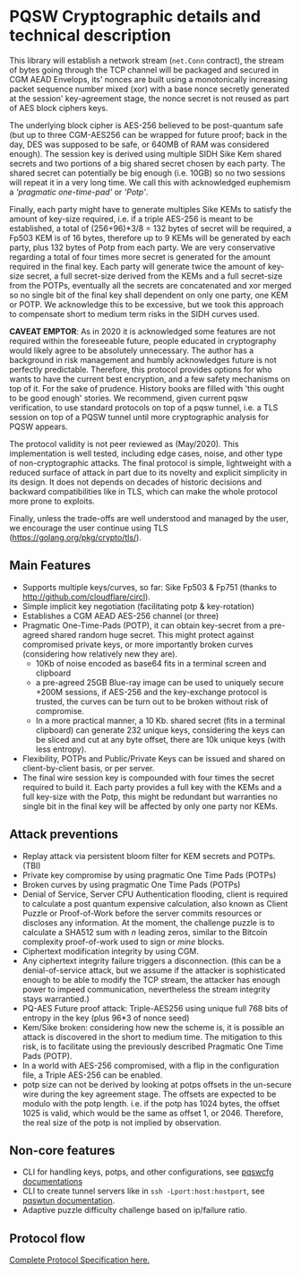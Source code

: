 # PQSW Cryptographic details and technical description

This library will establish a network stream (`net.Conn` contract), the stream of bytes going through the TCP channel 
will be packaged and secured in CGM AEAD Envelops, its' nonces are built using a monotonically increasing packet
sequence number mixed (xor) with a base nonce secretly generated at the session' key-agreement stage, the nonce secret
is not reused as part of AES block ciphers keys.

The underlying block cipher is AES-256 believed to be post-quantum safe (but up to three CGM-AES256 can be wrapped for
future proof; back in the day, DES was supposed to be safe, or 640MB of RAM was considered enough). The session key is
derived using multiple SIDH Sike Kem shared secrets and two portions of a big shared secret chosen by each party.
The shared secret can potentially be big enough (i.e. 10GB) so no two sessions will repeat it in a very long time.
We call this with acknowledged euphemism a _'pragmatic one-time-pad'_ or _'Potp'_.

Finally, each party might have to generate multiples Sike KEMs to satisfy the amount of key-size required, i.e. if a
triple AES-256 is meant to be established, a total of (256+96)*3/8 = 132 bytes of secret will be required, a Fp503 KEM
is of 16 bytes, therefore up to 9 KEMs will be generated by each party, plus 132 bytes of Potp from each party. We are
very conservative regarding a total of four times more secret is generated for the amount required in the final key. 
Each party will generate twice the amount of key-size secret, a full secret-size derived from the KEMs and a full
secret-size from the POTPs, eventually all the secrets are concatenated and xor merged so no single bit of the final key
shall dependent on only one party, one KEM or POTP. We acknowledge this to be excessive, but we took this approach to 
compensate short to medium term risks in the SIDH curves used. 

**CAVEAT EMPTOR**: As in 2020 it is acknowledged some features are not required within the foreseeable future, 
people educated in cryptography would likely agree to be absolutely unnecessary. The author has a background in risk
management and humbly acknowledges future is not perfectly predictable. Therefore, this protocol provides options for
who wants to have the current best encryption, and a few safety mechanisms on top of it. For the sake of prudence.
History books are filled with 'this ought to be good enough' stories. We recommend, given current pqsw verification,
to use standard protocols on top of a pqsw tunnel, i.e. a TLS session on top of a PQSW tunnel until more cryptographic
analysis for PQSW appears.

The protocol validity is not peer reviewed as (May/2020). This implementation is well tested, including edge cases,
noise, and other type of non-cryptographic attacks. The final protocol is simple, lightweight with a reduced surface
of attack in part due to its novelty and explicit simplicity in its design. It does not depends on decades of historic
decisions and backward compatibilities like in TLS, which can make the whole protocol more prone to exploits.

Finally, unless the trade-offs are well understood and managed by the user, we encourage the user continue using TLS 
(https://golang.org/pkg/crypto/tls/).

## Main Features
- Supports multiple keys/curves, so far: Sike Fp503 & Fp751 (thanks to http://github.com/cloudflare/circl).
- Simple implicit key negotiation (facilitating potp & key-rotation)
- Establishes a CGM AEAD AES-256 channel (or three)
- Pragmatic One-Time-Pads (POTP), it can obtain key-secret from a pre-agreed shared random huge secret. This might
  protect against compromised private keys, or more importantly broken curves (considering how relatively new they are).
  - 10Kb of noise encoded as base64 fits in a terminal screen and clipboard
  - a pre-agreed 25GB Blue-ray image can be used to uniquely secure +200M sessions, if AES-256 and the key-exchange
    protocol is trusted, the curves can be turn out to be broken without risk of compromise.
  - In a more practical manner, a 10 Kb. shared secret (fits in a terminal clipboard) can generate 232 unique keys,
    considering the keys can be sliced and cut at any byte offset, there are 10k unique keys (with less entropy).
- Flexibility, POTPs and Public/Private Keys can be issued and shared on client-by-client basis, or per server.
- The final wire session key is compounded with four times the secret required to build it. Each party provides a full
  key with the KEMs and a full key-size with the Potp, this might be redundant but warranties no single bit in the final
  key will be affected by only one party nor KEMs.
    
## Attack preventions
  - Replay attack via persistent bloom filter for KEM secrets and POTPs. (TBI)
  - Private key compromise by using pragmatic One Time Pads (POTPs)
  - Broken curves by using pragmatic One Time Pads (POTPs)
  - Denial of Service, Server CPU Authentication flooding, client is required to calculate a post quantum expensive 
    calculation, also known as Client Puzzle or Proof-of-Work before the server commits resources or discloses any
    information. At the moment, the challenge puzzle is to calculate a SHA512 sum with _n_ leading zeros, similar to the
    Bitcoin complexity proof-of-work used to sign or _mine_ blocks.
  - Ciphertext modification integrity by using CGM.
  - Any ciphertext integrity failure triggers a disconnection. (this can be a denial-of-service attack, but we assume if
    the attacker is sophisticated enough to be able to modify the TCP stream, the attacker has enough power to impeed 
    communication, nevertheless the stream integrity stays warrantied.)
  - PQ-AES Future proof attack: Triple-AES256 using unique full 768 bits of entropy in the key (plus 96*3 of nonce seed)
  - Kem/Sike broken: considering how new the scheme is, it is possible an attack is discovered in the short to medium 
    time. The mitigation to this risk, is to facilitate using the previously described Pragmatic One Time Pads (POTP). 
  - In a world with AES-256 compromised, with a flip in the configuration file, a Triple AES-256 can be enabled.
  - potp size can not be derived by looking at potps offsets in the un-secure wire during the key agreement stage. The
    offsets are expected to be modulo with the potp length. i.e. if the potp has 1024 bytes, the offset 1025 is valid, 
    which would be the same as offset 1, or 2046. Therefore, the real size of the potp is not implied by observation.

## Non-core features
- CLI for handling keys, potps, and other configurations, see [pqswcfg documentations](pqswcfg.md)
- CLI to create tunnel servers like in `ssh -Lport:host:hostport`, see [pqswtun documentation](pqswtun.md).
- Adaptive puzzle difficulty challenge based on ip/failure ratio.

## Protocol flow
[Complete Protocol Specification here.](protocol.md)

